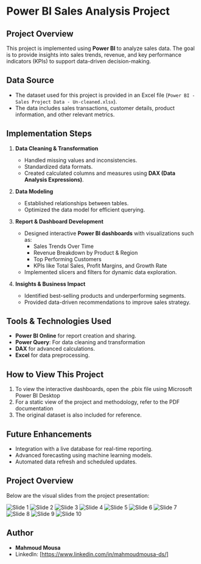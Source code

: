 # Power BI Sales Analysis Project

## Project Overview
This project is implemented using **Power BI** to analyze sales data. The goal is to provide insights into sales trends, revenue, and key performance indicators (KPIs) to support data-driven decision-making.

## Data Source
- The dataset used for this project is provided in an Excel file (`Power BI - Sales Project Data - Un-cleaned.xlsx`).
- The data includes sales transactions, customer details, product information, and other relevant metrics.

## Implementation Steps
1. **Data Cleaning & Transformation**
   - Handled missing values and inconsistencies.
   - Standardized data formats.
   - Created calculated columns and measures using **DAX (Data Analysis Expressions)**.

2. **Data Modeling**
   - Established relationships between tables.
   - Optimized the data model for efficient querying.

3. **Report & Dashboard Development**
   - Designed interactive **Power BI dashboards** with visualizations such as:
     - Sales Trends Over Time
     - Revenue Breakdown by Product & Region
     - Top Performing Customers
     - KPIs like Total Sales, Profit Margins, and Growth Rate
   - Implemented slicers and filters for dynamic data exploration.

4. **Insights & Business Impact**
   - Identified best-selling products and underperforming segments.
   - Provided data-driven recommendations to improve sales strategy.

## Tools & Technologies Used
- **Power BI Online** for report creation and sharing.
- **Power Query**: For data cleaning and transformation
- **DAX** for advanced calculations.
- **Excel** for data preprocessing.

## How to View This Project
1. To view the interactive dashboards, open the .pbix file using Microsoft Power BI Desktop
2. For a static view of the project and methodology, refer to the PDF documentation
3. The original dataset is also included for reference.

## Future Enhancements
- Integration with a live database for real-time reporting.
- Advanced forecasting using machine learning models.
- Automated data refresh and scheduled updates.



## Project Overview
Below are the visual slides from the project presentation:

![Slide 1](output_images/Mahmoud%20Mosaad%20Mousa%20-%20Power%20BI%20Final%20Project_page-0001.jpg)
![Slide 2](output_images/Mahmoud%20Mosaad%20Mousa%20-%20Power%20BI%20Final%20Project_page-0002.jpg)
![Slide 3](output_images/Mahmoud%20Mosaad%20Mousa%20-%20Power%20BI%20Final%20Project_page-0003.jpg)
![Slide 4](output_images/Mahmoud%20Mosaad%20Mousa%20-%20Power%20BI%20Final%20Project_page-0004.jpg)
![Slide 5](output_images/Mahmoud%20Mosaad%20Mousa%20-%20Power%20BI%20Final%20Project_page-0005.jpg)
![Slide 6](output_images/Mahmoud%20Mosaad%20Mousa%20-%20Power%20BI%20Final%20Project_page-0006.jpg)
![Slide 7](output_images/Mahmoud%20Mosaad%20Mousa%20-%20Power%20BI%20Final%20Project_page-0007.jpg)
![Slide 8](output_images/Mahmoud%20Mosaad%20Mousa%20-%20Power%20BI%20Final%20Project_page-0008.jpg)
![Slide 9](output_images/Mahmoud%20Mosaad%20Mousa%20-%20Power%20BI%20Final%20Project_page-0009.jpg)
![Slide 10](output_images/Mahmoud%20Mosaad%20Mousa%20-%20Power%20BI%20Final%20Project_page-0010.jpg)



## Author
- **Mahmoud Mousa**
- LinkedIn: [https://www.linkedin.com/in/mahmoudmousa-ds/]



